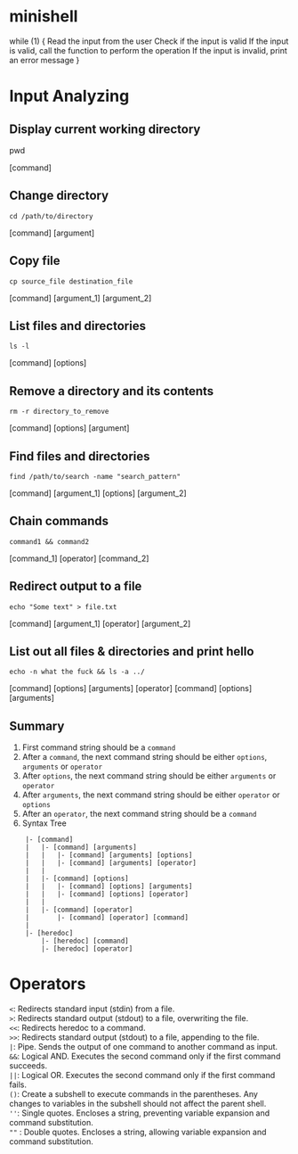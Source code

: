 # minishell
while (1)
{
	Read the input from the user
	Check if the input is valid
	If the input is valid, call the function to perform the operation
	If the input is invalid, print an error message
}

# Input Analyzing
## Display current working directory
pwd

[command]

## Change directory
`cd /path/to/directory`

[command] [argument]

## Copy file
`cp source_file destination_file`

[command] [argument_1] [argument_2]

## List files and directories
`ls -l`

[command] [options]

## Remove a directory and its contents
`rm -r directory_to_remove`

[command] [options] [argument]

## Find files and directories
`find /path/to/search -name "search_pattern"`

[command] [argument_1] [options] [argument_2]

## Chain commands
`command1 && command2`

[command_1] [operator] [command_2]

## Redirect output to a file
`echo "Some text" > file.txt`

[command] [argument_1] [operator] [argument_2]

## List out all files & directories and print hello
`echo -n what the fuck && ls -a ../`

[command] [options] [arguments] [operator] [command] [options] [arguments]

## Summary
1. First command string should be a `command`
2. After a `command`, the next command string should be either `options`, `arguments` or `operator`
3. After `options`, the next command string should be either `arguments` or `operator`
4. After `arguments`, the next command string should be either `operator` or `options`
5. After an `operator`, the next command string should be a `command`
6. Syntax Tree
```
	|- [command]
	|	|- [command] [arguments]
	|	|	|- [command] [arguments] [options]
	|	|	|- [command] [arguments] [operator]
	|	|
	|	|- [command] [options]
	|	|	|- [command] [options] [arguments]
	|	|	|- [command] [options] [operator]
	|	|
	|	|- [command] [operator]
	|		|- [command] [operator] [command]
	|
	|- [heredoc]
		|- [heredoc] [command]
		|- [heredoc] [operator]
```
# Operators
`<`: Redirects standard input (stdin) from a file.\
`>`: Redirects standard output (stdout) to a file, overwriting the file.\
`<<`: Redirects heredoc to a command.\
`>>`: Redirects standard output (stdout) to a file, appending to the file.\
`|`: Pipe. Sends the output of one command to another command as input.\
`&&`: Logical AND. Executes the second command only if the first command succeeds.\
`||`: Logical OR. Executes the second command only if the first command fails.\
`()`: Create a subshell to execute commands in the parentheses. Any changes to variables in the subshell should not affect the parent shell.\
`''`: Single quotes. Encloses a string, preventing variable expansion and command substitution.\
`""` : Double quotes. Encloses a string, allowing variable expansion and command substitution.